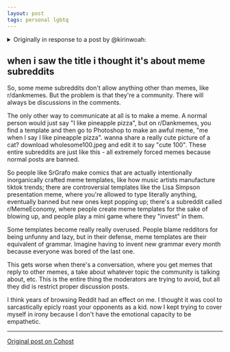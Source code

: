 ```yaml
---
layout: post
tags: personal lgbtq
---
```


<details>
    <summary>Originally in response to a post by @kirinwoah:</summary>

    <blockquote>
        <h2>dont ever use memes to make a genuine, serious point</h2>

        <p>obviously there are no hard rules in life, but ive been challenging myself with this rule and ive found it
            so helpful in making sure other people understand why im frustrated by things and where my emotions and
            viewpoints arise from. </p>

        <p>a bit of a sad story but a few years ago, during my failed half coming-out to my parents, my ma asked me how
            long i knew i was something, to which i responded with the question "how long did you know you were
            straight?" i got that phrase from just some post i saw online, and rather than communicating the order of
            events that resulted in me realizing countless truths about myself and how that often relegated to me
            finding space to explore in cyberspace, all i had was a shitty, ineffective one-liner. </p>

        <p>the problem with trying to sublimate complicated opinions and thoughts into funny one-liners is that all of
            the context—the personal context—evaporates. what matters more than seeing the quote "how long did you know
            you were straight" is the space and time i interacted with such idea, how i personally interpreted it, and
            the effects the idea had on me. in human conversation, we aren't trying to out-quip each other. we're trying
            to get to know each other dearly. </p>

        <p>this rule helps you force yourself to consider and attempt to communicate your own interior position in
            whatever situation you are in. always try to unravel your own experience within a moment. doing this centers
            the human experience and personalizes/localizes your relationship to huge, confusing issues. </p>
    </blockquote>
</details>

## when i saw the title i thought it's about meme subreddits

So, some meme subreddits don't allow anything other than memes, like r/dankmemes. But the problem is that they're a community. There will always be discussions in the comments.

The only other way to communicate at all is to make a meme. A normal person would just say "I like pineapple pizza", but on r/Dankmemes, you find a template and then go to Photoshop to make an awful meme, "me when I say I like pineapple pizza". wanna share a really cute picture of a cat? download wholesome100.jpeg and edit it to say "cute 100". These entire subreddits are just like this - all extremely forced memes because normal posts are banned.

So people like SrGrafo make comics that are actually intentionally inorganically crafted meme templates, like how music artists manufacture tiktok trends; there are controversial templates like the Lisa Simpson presentation meme, where you're allowed to type literally anything, eventually banned but new ones kept popping up; there's a subreddit called r/MemeEconomy, where people create meme templates for the sake of blowing up, and people play a mini game where they "invest" in them.

Some templates become really really overused. People blame redditors for being unfunny and lazy, but in their defense, meme templates are their equivalent of grammar. Imagine having to invent new grammar every month because everyone was bored of the last one.

This gets worse when there's a conversation, where you get memes that reply to other memes, a take about whatever topic the community is talking about, etc. This is the entire thing the moderators are trying to avoid, but all they did is restrict proper discussion posts.

I think years of browsing Reddit had an effect on me. I thought it was cool to sarcastically epicly roast your opponents as a kid. now I kept trying to cover myself in irony because I don't have the emotional capacity to be empathetic.

---

[Original post on Cohost](https://cohost.org/meow-d/post/5599511-when-i-saw-the-title)
